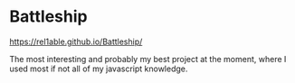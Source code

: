 # Battleship
https://rel1able.github.io/Battleship/

The most interesting and probably my best project at the moment, where I used most if not all of my javascript knowledge. 
